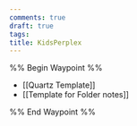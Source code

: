 ```yaml
---
comments: true
draft: true
tags: 
title: KidsPerplex
---
```

%% Begin Waypoint %%

- [[Quartz Template]]
- [[Template for Folder notes]]

%% End Waypoint %%
